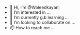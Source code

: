 - 👋 Hi, I’m @Waleedkayani
- 👀 I’m interested in ...
- 🌱 I’m currently g.b
 learning ...
- 💞️ I’m looking to collaborate on ...
- 📫 How to reach me ...

<!---
Waleedkayani/Waleedkayani is a ✨ special ✨ repository because its `README.md` (this file) appears on your GitHub profile.
You can click the Preview link to take a look at your changes.
--->
